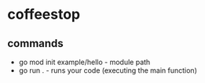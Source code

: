 # coffeestop

## commands

- go mod init example/hello - module path
- go run . - runs your code (executing the main function)
